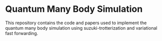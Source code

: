 # Quantum Many Body Simulation
This repository contains the code and papers used to implement the quantum many body simulation using suzuki-trotterization and variational fast forwarding.
